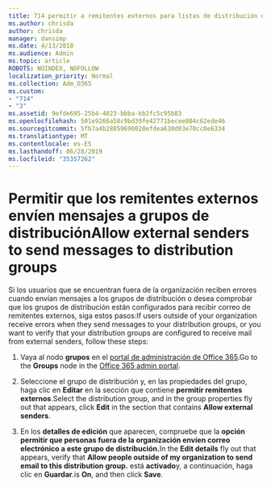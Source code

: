 ```yaml
---
title: 714 permitir a remitentes externos para listas de distribución de correo electrónico
ms.author: chrisda
author: chrisda
manager: dansimp
ms.date: 4/13/2018
ms.audience: Admin
ms.topic: article
ROBOTS: NOINDEX, NOFOLLOW
localization_priority: Normal
ms.collection: Adm_O365
ms.custom:
- "714"
- "3"
ms.assetid: 9efde695-25b4-4023-bbba-bb2fc5c95b83
ms.openlocfilehash: 501e9266a58c9bd39fe42771becee804c62ede46
ms.sourcegitcommit: 5fb7a4b28859690020efdea630d03e70cc0e6334
ms.translationtype: MT
ms.contentlocale: es-ES
ms.lasthandoff: 06/28/2019
ms.locfileid: "35357262"
---
```

# <a name="allow-external-senders-to-send-messages-to-distribution-groups"></a><span data-ttu-id="b4362-102">Permitir que los remitentes externos envíen mensajes a grupos de distribución</span><span class="sxs-lookup"><span data-stu-id="b4362-102">Allow external senders to send messages to distribution groups</span></span>

<span data-ttu-id="b4362-103">Si los usuarios que se encuentran fuera de la organización reciben errores cuando envían mensajes a los grupos de distribución o desea comprobar que los grupos de distribución están configurados para recibir correo de remitentes externos, siga estos pasos:</span><span class="sxs-lookup"><span data-stu-id="b4362-103">If users outside of your organization receive errors when they send messages to your distribution groups, or you want to verify that your distribution groups are configured to receive mail from external senders, follow these steps:</span></span>

1. <span data-ttu-id="b4362-104">Vaya al nodo **grupos** en el [portal de administración de Office 365](https://portal.office.com/adminportal/home#/groups).</span><span class="sxs-lookup"><span data-stu-id="b4362-104">Go to the **Groups** node in the [Office 365 admin portal](https://portal.office.com/adminportal/home#/groups).</span></span>

2. <span data-ttu-id="b4362-105">Seleccione el grupo de distribución y, en las propiedades del grupo, haga clic en **Editar** en la sección que contiene **permitir remitentes externos**.</span><span class="sxs-lookup"><span data-stu-id="b4362-105">Select the distribution group, and in the group properties fly out that appears, click **Edit** in the section that contains **Allow external senders**.</span></span>

3. <span data-ttu-id="b4362-106">En los **detalles de edición** que aparecen, compruebe que la **opción permitir que personas fuera de la organización envíen correo electrónico a este grupo de distribución.**</span><span class="sxs-lookup"><span data-stu-id="b4362-106">In the **Edit details** fly out that appears, verify that **Allow people outside of my organization to send email to this distribution group.**</span></span> <span data-ttu-id="b4362-107">está **activado**y, a continuación, haga clic en **Guardar**.</span><span class="sxs-lookup"><span data-stu-id="b4362-107">is **On**, and then click **Save**.</span></span>
